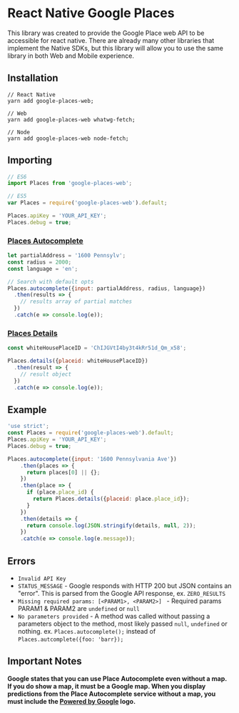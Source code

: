 # React Native Google Places
This library was created to provide the Google Place web API to be accessible for react native. There are already many other libraries that implement the Native SDKs, but this library will allow you to use the same library in both Web and Mobile experience.

## Installation

```shell
// React Native
yarn add google-places-web;

// Web
yarn add google-places-web whatwg-fetch;

// Node
yarn add google-places-web node-fetch;
```


## Importing

```javascript
// ES6
import Places from 'google-places-web';

// ES5
var Places = require('google-places-web').default;

Places.apiKey = 'YOUR_API_KEY';
Places.debug = true;
```


### [Places Autocomplete](https://developers.google.com/places/web-service/autocomplete)
```javascript
let partialAddress = '1600 Pennsylv';
const radius = 2000;
const language = 'en';

// Search with default opts
Places.autocomplete({input: partialAddress, radius, language})
  .then(results => {
    // results array of partial matches
  })
  .catch(e => console.log(e));
```

### [Places Details](https://developers.google.com/places/web-service/details)
```javascript
const whiteHousePlaceID = 'ChIJGVtI4by3t4kRr51d_Qm_x58';

Places.details({placeid: whiteHousePlaceID})
  .then(result => {
    // result object
  })
  .catch(e => console.log(e));
```

## Example

```javascript
'use strict';
const Places = require('google-places-web').default;
Places.apiKey = 'YOUR_API_KEY';
Places.debug = true;

Places.autocomplete({input: '1600 Pennsylvania Ave'})
    .then(places => {
      return places[0] || {};
    })
    .then(place => {
      if (place.place_id) {
        return Places.details({placeid: place.place_id});
      }
    })
    .then(details => {
      return console.log(JSON.stringify(details, null, 2));
    })
    .catch(e => console.log(e.message));

```

## Errors
- `Invalid API Key`
- `STATUS_MESSAGE` - Google responds with HTTP 200 but JSON contains an "error". This is parsed from the Google API response, ex. `ZERO_RESULTS`
- `Missing required params: [<PARAM1>, <PARAM2>] ` - Required params PARAM1 & PARAM2 are `undefined` or `null`
- `No parameters provided` - A method was called without passing a parameters object to the method, most likely passed `null`, `undefined` or nothing. ex. `Places.autocomplete();` instead of `Places.autcomplete({foo: 'barr});`

## Important Notes
**Google states that you can use Place Autocomplete even without a map. If you do show a map, it must be a Google map. When you display predictions from the Place Autocomplete service without a map, you must include the [Powered by Google](https://developers.google.com/places/web-service/policies#logo_requirements) logo.**